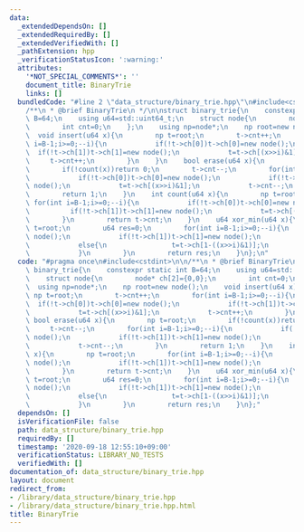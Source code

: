 ```yaml
---
data:
  _extendedDependsOn: []
  _extendedRequiredBy: []
  _extendedVerifiedWith: []
  _pathExtension: hpp
  _verificationStatusIcon: ':warning:'
  attributes:
    '*NOT_SPECIAL_COMMENTS*': ''
    document_title: BinaryTrie
    links: []
  bundledCode: "#line 2 \"data_structure/binary_trie.hpp\"\n#include<cstdint>\n\n\
    /**\n * @brief BinaryTrie\n */\n\nstruct binary_trie{\n    constexpr static int\
    \ B=64;\n    using u64=std::uint64_t;\n    struct node{\n        node* ch[2]={0,0};\n\
    \        int cnt=0;\n    };\n    using np=node*;\n    np root=new node();\n  \
    \  void insert(u64 x){\n        np t=root;\n        t->cnt++;\n        for(int\
    \ i=B-1;i>=0;--i){\n            if(!t->ch[0])t->ch[0]=new node();\n          \
    \  if(!t->ch[1])t->ch[1]=new node();\n            t=t->ch[(x>>i)&1];\n       \
    \     t->cnt++;\n        }\n    }\n    bool erase(u64 x){\n        np t=root;\n\
    \        if(!count(x))return 0;\n        t->cnt--;\n        for(int i=B-1;i>=0;--i){\n\
    \            if(!t->ch[0])t->ch[0]=new node();\n            if(!t->ch[1])t->ch[1]=new\
    \ node();\n            t=t->ch[(x>>i)&1];\n            t->cnt--;\n        }\n\
    \        return 1;\n    }\n    int count(u64 x){\n        np t=root;\n       \
    \ for(int i=B-1;i>=0;--i){\n            if(!t->ch[0])t->ch[0]=new node();\n  \
    \          if(!t->ch[1])t->ch[1]=new node();\n            t=t->ch[(x>>i)&1];\n\
    \        }\n        return t->cnt;\n    }\n    u64 xor_min(u64 x){\n        np\
    \ t=root;\n        u64 res=0;\n        for(int i=B-1;i>=0;--i){\n            if(!t->ch[0])t->ch[0]=new\
    \ node();\n            if(!t->ch[1])t->ch[1]=new node();\n            if(t->ch[(x>>i)&1]->cnt)t=t->ch[(x>>i)&1];\n\
    \            else{\n                t=t->ch[1-((x>>i)&1)];\n                res+=1ULL<<i;\n\
    \            }\n        }\n        return res;\n    }\n};\n"
  code: "#pragma once\n#include<cstdint>\n\n/**\n * @brief BinaryTrie\n */\n\nstruct\
    \ binary_trie{\n    constexpr static int B=64;\n    using u64=std::uint64_t;\n\
    \    struct node{\n        node* ch[2]={0,0};\n        int cnt=0;\n    };\n  \
    \  using np=node*;\n    np root=new node();\n    void insert(u64 x){\n       \
    \ np t=root;\n        t->cnt++;\n        for(int i=B-1;i>=0;--i){\n          \
    \  if(!t->ch[0])t->ch[0]=new node();\n            if(!t->ch[1])t->ch[1]=new node();\n\
    \            t=t->ch[(x>>i)&1];\n            t->cnt++;\n        }\n    }\n   \
    \ bool erase(u64 x){\n        np t=root;\n        if(!count(x))return 0;\n   \
    \     t->cnt--;\n        for(int i=B-1;i>=0;--i){\n            if(!t->ch[0])t->ch[0]=new\
    \ node();\n            if(!t->ch[1])t->ch[1]=new node();\n            t=t->ch[(x>>i)&1];\n\
    \            t->cnt--;\n        }\n        return 1;\n    }\n    int count(u64\
    \ x){\n        np t=root;\n        for(int i=B-1;i>=0;--i){\n            if(!t->ch[0])t->ch[0]=new\
    \ node();\n            if(!t->ch[1])t->ch[1]=new node();\n            t=t->ch[(x>>i)&1];\n\
    \        }\n        return t->cnt;\n    }\n    u64 xor_min(u64 x){\n        np\
    \ t=root;\n        u64 res=0;\n        for(int i=B-1;i>=0;--i){\n            if(!t->ch[0])t->ch[0]=new\
    \ node();\n            if(!t->ch[1])t->ch[1]=new node();\n            if(t->ch[(x>>i)&1]->cnt)t=t->ch[(x>>i)&1];\n\
    \            else{\n                t=t->ch[1-((x>>i)&1)];\n                res+=1ULL<<i;\n\
    \            }\n        }\n        return res;\n    }\n};"
  dependsOn: []
  isVerificationFile: false
  path: data_structure/binary_trie.hpp
  requiredBy: []
  timestamp: '2020-09-18 12:55:10+09:00'
  verificationStatus: LIBRARY_NO_TESTS
  verifiedWith: []
documentation_of: data_structure/binary_trie.hpp
layout: document
redirect_from:
- /library/data_structure/binary_trie.hpp
- /library/data_structure/binary_trie.hpp.html
title: BinaryTrie
---
```

